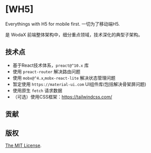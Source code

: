 # [WH5]

Everythings with H5 for mobile first. 一切为了移动端H5.

是 WodaX 前端整体架构中，细分重点领域，技术深化的典型子架构。

## 技术点

  - 基于React技术体系，`preact@^10.x` 库
  - 使用 `preact-router` 解决路由问题
  - 使用 `mobx@^4.x`,`mobx-react-lite` 解决状态管理问题
  - 暂定使用 `https://material-ui.com` UI组件库(包括解决骨架屏问题)
  - 使用原生 `fetch` 请求数据
  - （可选）使用CSS框架：https://tailwindcss.com/ 


## 贡献

## 版权

[The MIT License](LICENSE).